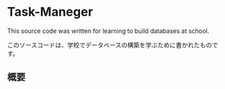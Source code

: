 # Task-Maneger
This source code was written for learning to build databases at school.

このソースコードは、学校でデータベースの構築を学ぶために書かれたものです。

## 概要

